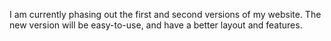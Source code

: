 I am currently phasing out the first and second versions of my website.
The new version will be easy-to-use, and have a better layout and features.

